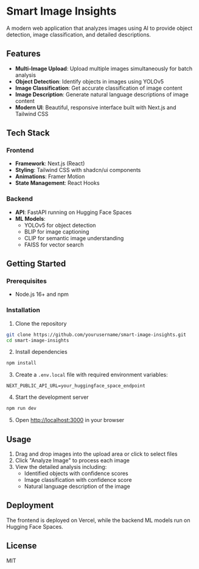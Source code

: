 # Smart Image Insights

A modern web application that analyzes images using AI to provide object detection, image classification, and detailed descriptions.

## Features

- **Multi-Image Upload**: Upload multiple images simultaneously for batch analysis
- **Object Detection**: Identify objects in images using YOLOv5
- **Image Classification**: Get accurate classification of image content 
- **Image Description**: Generate natural language descriptions of image content
- **Modern UI**: Beautiful, responsive interface built with Next.js and Tailwind CSS

## Tech Stack

### Frontend
- **Framework**: Next.js (React)
- **Styling**: Tailwind CSS with shadcn/ui components
- **Animations**: Framer Motion
- **State Management**: React Hooks

### Backend
- **API**: FastAPI running on Hugging Face Spaces
- **ML Models**:
  - YOLOv5 for object detection
  - BLIP for image captioning
  - CLIP for semantic image understanding
  - FAISS for vector search

## Getting Started

### Prerequisites
- Node.js 16+ and npm

### Installation

1. Clone the repository
```bash
git clone https://github.com/yourusername/smart-image-insights.git
cd smart-image-insights
```

2. Install dependencies
```bash
npm install
```

3. Create a `.env.local` file with required environment variables:
```
NEXT_PUBLIC_API_URL=your_huggingface_space_endpoint
```

4. Start the development server
```bash
npm run dev
```

5. Open [http://localhost:3000](http://localhost:3000) in your browser

## Usage

1. Drag and drop images into the upload area or click to select files
2. Click "Analyze Image" to process each image
3. View the detailed analysis including:
   - Identified objects with confidence scores
   - Image classification with confidence score
   - Natural language description of the image

## Deployment

The frontend is deployed on Vercel, while the backend ML models run on Hugging Face Spaces.

## License

MIT
